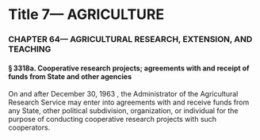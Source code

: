 
# Title 7— AGRICULTURE
### CHAPTER 64— AGRICULTURAL RESEARCH, EXTENSION, AND TEACHING
#### § 3318a. Cooperative research projects; agreements with and receipt of funds from State and other agencies

On and after December 30, 1963 , the Administrator of the Agricultural Research Service may enter into agreements with and receive funds from any State, other political subdivision, organization, or individual for the purpose of conducting cooperative research projects with such cooperators.
